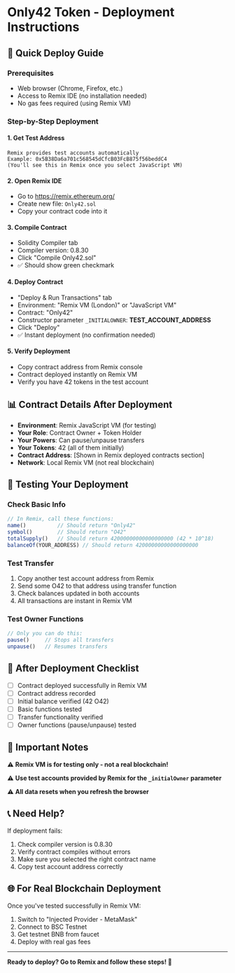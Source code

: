 # Only42 Token - Deployment Instructions

## 🚀 Quick Deploy Guide

### Prerequisites
- Web browser (Chrome, Firefox, etc.)
- Access to Remix IDE (no installation needed)
- No gas fees required (using Remix VM)

### Step-by-Step Deployment

#### 1. Get Test Address
```
Remix provides test accounts automatically
Example: 0x5B38Da6a701c568545dCfcB03FcB875f56beddC4
(You'll see this in Remix once you select JavaScript VM)
```

#### 2. Open Remix IDE
- Go to https://remix.ethereum.org/
- Create new file: `Only42.sol`
- Copy your contract code into it

#### 3. Compile Contract
- Solidity Compiler tab
- Compiler version: 0.8.30
- Click "Compile Only42.sol"
- ✅ Should show green checkmark

#### 4. Deploy Contract
- "Deploy & Run Transactions" tab
- Environment: "Remix VM (London)" or "JavaScript VM"
- Contract: "Only42"
- Constructor parameter `_INITIALOWNER`: **TEST_ACCOUNT_ADDRESS**
- Click "Deploy"
- ✅ Instant deployment (no confirmation needed)

#### 5. Verify Deployment
- Copy contract address from Remix console
- Contract deployed instantly on Remix VM
- Verify you have 42 tokens in the test account

## 📊 Contract Details After Deployment

- **Environment**: Remix JavaScript VM (for testing)
- **Your Role**: Contract Owner + Token Holder
- **Your Powers**: Can pause/unpause transfers
- **Your Tokens**: 42 (all of them initially)
- **Contract Address**: [Shown in Remix deployed contracts section]
- **Network**: Local Remix VM (not real blockchain)

## 🔧 Testing Your Deployment

### Check Basic Info
```javascript
// In Remix, call these functions:
name()          // Should return "Only42"
symbol()        // Should return "O42"
totalSupply()   // Should return 42000000000000000000 (42 * 10^18)
balanceOf(YOUR_ADDRESS) // Should return 42000000000000000000
```

### Test Transfer
1. Copy another test account address from Remix
2. Send some O42 to that address using transfer function
3. Check balances updated in both accounts
4. All transactions are instant in Remix VM

### Test Owner Functions
```javascript
// Only you can do this:
pause()     // Stops all transfers
unpause()   // Resumes transfers
```

## 📝 After Deployment Checklist

- [ ] Contract deployed successfully in Remix VM
- [ ] Contract address recorded
- [ ] Initial balance verified (42 O42)
- [ ] Basic functions tested
- [ ] Transfer functionality verified
- [ ] Owner functions (pause/unpause) tested

## 🚨 Important Notes

⚠️ **Remix VM is for testing only - not a real blockchain!**

⚠️ **Use test accounts provided by Remix for the `_initialOwner` parameter**

⚠️ **All data resets when you refresh the browser**

## 📞 Need Help?

If deployment fails:
1. Check compiler version is 0.8.30
2. Verify contract compiles without errors
3. Make sure you selected the right contract name
4. Copy test account address correctly

## 🌐 For Real Blockchain Deployment

Once you've tested successfully in Remix VM:
1. Switch to "Injected Provider - MetaMask"
2. Connect to BSC Testnet
3. Get testnet BNB from faucet
4. Deploy with real gas fees

---

**Ready to deploy? Go to Remix and follow these steps! 🚀**
